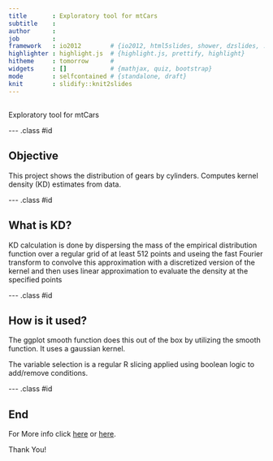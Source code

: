 ```yaml
---
title       : Exploratory tool for mtCars
subtitle    : 
author      : 
job         : 
framework   : io2012        # {io2012, html5slides, shower, dzslides, ...}
highlighter : highlight.js  # {highlight.js, prettify, highlight}
hitheme     : tomorrow      # 
widgets     : []            # {mathjax, quiz, bootstrap}
mode        : selfcontained # {standalone, draft}
knit        : slidify::knit2slides
---
```


## 

Exploratory tool for mtCars

--- .class #id 

##  Objective
This project shows the distribution of gears by cylinders.
Computes kernel density (KD) estimates from data.

--- .class #id 
##  What is KD?

KD calculation is done by dispersing the mass of the empirical distribution function over a regular grid of at least 512 points and useing the fast Fourier transform to convolve this approximation with a discretized version of the kernel and then uses linear approximation to evaluate the density at the specified points

--- .class #id 
##  How is it used?

The ggplot smooth function does this out of the box by utilizing the smooth function. It uses  a  gaussian kernel.

The variable selection is a regular R slicing applied using boolean logic to add/remove conditions.


--- .class #id 
##  End

For More info click [here](http://docs.ggplot2.org/0.9.3.1/stat_density.html) or [here](http://www.inside-r.org/r-doc/stats/density).


Thank You!




